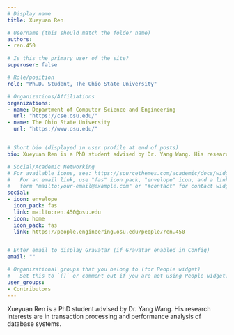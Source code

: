 ```yaml
---
# Display name
title: Xueyuan Ren

# Username (this should match the folder name)
authors:
- ren.450

# Is this the primary user of the site?
superuser: false

# Role/position
role: "Ph.D. Student, The Ohio State University"

# Organizations/Affiliations
organizations:
- name: Department of Computer Science and Engineering
  url: "https://cse.osu.edu/"
- name: The Ohio State University
  url: "https://www.osu.edu/"


# Short bio (displayed in user profile at end of posts)
bio: Xueyuan Ren is a PhD student advised by Dr. Yang Wang. His research interests are in transaction processing and performance analysis of database systems.

# Social/Academic Networking
# For available icons, see: https://sourcethemes.com/academic/docs/widgets/#icons
#   For an email link, use "fas" icon pack, "envelope" icon, and a link in the
#   form "mailto:your-email@example.com" or "#contact" for contact widget.
social:
- icon: envelope
  icon_pack: fas
  link: mailto:ren.450@osu.edu
- icon: home
  icon_pack: fas
  link: https://people.engineering.osu.edu/people/ren.450


# Enter email to display Gravatar (if Gravatar enabled in Config)
email: ""

# Organizational groups that you belong to (for People widget)
#   Set this to `[]` or comment out if you are not using People widget.  
user_groups:
- Contributors
---
```

Xueyuan Ren is a PhD student advised by Dr. Yang Wang. His research interests are in transaction processing and performance analysis of database systems.

